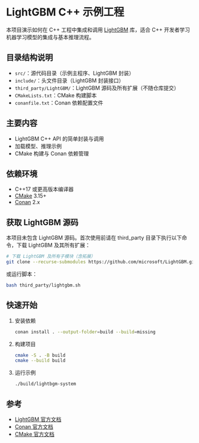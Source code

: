 # LightGBM C++ 示例工程

本项目演示如何在 C++ 工程中集成和调用 [LightGBM](https://github.com/microsoft/LightGBM) 库，适合 C++ 开发者学习机器学习模型的集成与基本推理流程。

## 目录结构说明
- `src/`：源代码目录（示例主程序、LightGBM 封装）
- `include/`：头文件目录（LightGBM 封装接口）
- `third_party/LightGBM/`：LightGBM 源码及所有扩展（不随仓库提交）
- `CMakeLists.txt`：CMake 构建脚本
- `conanfile.txt`：Conan 依赖配置文件

## 主要内容
- LightGBM C++ API 的简单封装与调用
- 加载模型、推理示例
- CMake 构建与 Conan 依赖管理

## 依赖环境
- C++17 或更高版本编译器
- [CMake](https://cmake.org/) 3.15+
- [Conan](https://conan.io/) 2.x

## 获取 LightGBM 源码

本项目未包含 LightGBM 源码。首次使用前请在 third_party 目录下执行以下命令，下载 LightGBM 及其所有扩展：

```bash
# 下载 LightGBM 及所有子模块（含拓展）
git clone --recurse-submodules https://github.com/microsoft/LightGBM.git third_party/LightGBM
```

或运行脚本：

```bash
bash third_party/lightgbm.sh
```

## 快速开始

1. 安装依赖

   ```bash
   conan install . --output-folder=build --build=missing
   ```

2. 构建项目

   ```bash
   cmake -S . -B build
   cmake --build build
   ```

3. 运行示例

   ```bash
   ./build/lightbgm-system
   ```

## 参考

- [LightGBM 官方文档](https://lightgbm.readthedocs.io/)
- [Conan 官方文档](https://docs.conan.io/)
- [CMake 官方文档](https://cmake.org/cmake/help/latest/)
